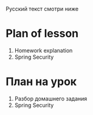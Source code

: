Русский текст смотри ниже

# Plan of lesson <br/>
1. Homework explanation  <br/>
2. Spring Security  <br/>



# План на урок <br/>
1. Разбор домашнего задания  <br/>
2. Spring Security  <br/>
